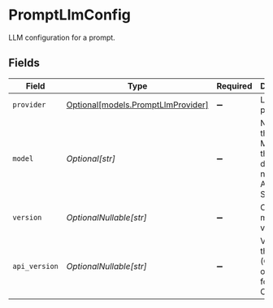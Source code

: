 # PromptLlmConfig

LLM configuration for a prompt.


## Fields

| Field                                                                 | Type                                                                  | Required                                                              | Description                                                           | Example                                                               |
| --------------------------------------------------------------------- | --------------------------------------------------------------------- | --------------------------------------------------------------------- | --------------------------------------------------------------------- | --------------------------------------------------------------------- |
| `provider`                                                            | [Optional[models.PromptLlmProvider]](../models/promptllmprovider.md)  | :heavy_minus_sign:                                                    | LLM API provider.                                                     |                                                                       |
| `model`                                                               | *Optional[str]*                                                       | :heavy_minus_sign:                                                    | Name of the model. Must match the deployment name in Azure AI Studio. | gpt-4o                                                                |
| `version`                                                             | *OptionalNullable[str]*                                               | :heavy_minus_sign:                                                    | Optional model version.                                               | 2024-05-13                                                            |
| `api_version`                                                         | *OptionalNullable[str]*                                               | :heavy_minus_sign:                                                    | Version of the API. (Currently only used for Azure OpenAI.)           | 2024-06-01                                                            |